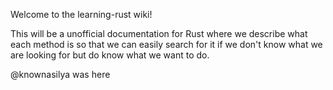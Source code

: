 Welcome to the learning-rust wiki!

This will be a unofficial documentation for Rust where we describe what each method is so that we can easily search for it if we don't know what we are looking for but do know what we want to do.

@knownasilya was here